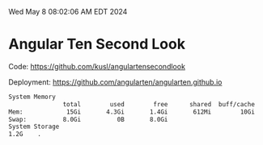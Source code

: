 Wed May  8 08:02:06 AM EDT 2024

# Angular Ten Second Look

Code: https://github.com/kusl/angulartensecondlook

Deployment: https://github.com/angularten/angularten.github.io

```bash
System Memory
               total        used        free      shared  buff/cache   available
Mem:            15Gi       4.3Gi       1.4Gi       612Mi        10Gi        10Gi
Swap:          8.0Gi          0B       8.0Gi
System Storage
1.2G	.
```
